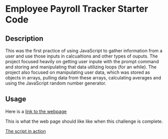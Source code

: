 # Employee Payroll Tracker Starter Code

## Description

This was the first practice of using JavaScript to gather information from a user and use those inputs in calcualtions and other types of ouputs. The project focused heavily on getting user inpute with the prompt command and storing and manipulating that data utilizing loops (for an while). The project also focused on manipulating user data, which was stored as objects in arrays, pulling data from these arrays, calculating averages and using the JavaScript random number generator. 

## Usage

Here is a [link to the webpage](https://rozierhj.github.io/employee.tracker.challenge/)


This is what the web page should like like when this challenge is complete.

[The script in action](https://app.screencastify.com/v3/watch/rW52tTaDuga4v9okZoQl)